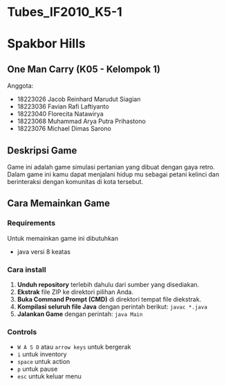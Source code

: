 # Tubes_IF2010_K5-1

# Spakbor Hills

## One Man Carry (K05 - Kelompok 1)
Anggota:
- 18223026 Jacob Reinhard Marudut Siagian
- 18223036 Favian Rafi Laftiyanto
- 18223040 Florecita Natawirya
- 18223068 Muhammad Arya Putra Prihastono
- 18223076 Michael Dimas Sarono

## Deskripsi Game
Game ini adalah game simulasi pertanian yang dibuat dengan gaya retro. Dalam game ini kamu dapat menjalani hidup mu sebagai petani kelinci dan berinteraksi dengan komunitas di kota tersebut.

## Cara Memainkan Game
### Requirements

Untuk memainkan game ini dibutuhkan
- java versi 8 keatas

### Cara install

1. **Unduh repository** terlebih dahulu dari sumber yang disediakan.
2. **Ekstrak** file ZIP ke direktori pilihan Anda.
3. **Buka Command Prompt (CMD)** di direktori tempat file diekstrak.
4. **Kompilasi seluruh file Java** dengan perintah berikut: `javac *.java`
5. **Jalankan Game** dengan perintah: `java Main`

### Controls

- `W A S D` atau `arrow keys` untuk bergerak
- `i` untuk inventory
- `space` untuk action
- `p` untuk pause
- `esc` untuk keluar menu